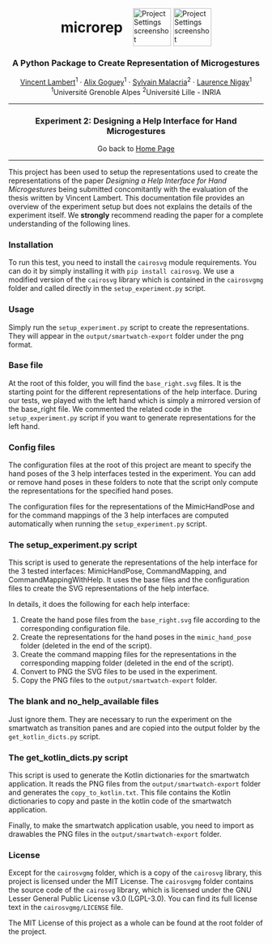 <p align="center">
<div style="display: table; margin: 0 auto">
    <h1 style="display: table-cell; vertical-align: middle;padding-right: 20px">microrep</h1>
    <span style="display: table-cell; vertical-align: middle;padding-right: 5px"><img src="./images/microRep_full.png" alt="Project Settings screenshot" height="75" width="75"/></span>
    <span style="display: table-cell; vertical-align: middle;"><img src="./images/python_logo.png" alt="Project Settings screenshot" height="75" width="75"/></span>
</div>
<h3 align="center">A Python Package to Create Representation of Microgestures</h3>
</p>
<p align="center">
  <p align="center">
    <a href="https://vincent-lambert.eu/">Vincent Lambert</a><sup>1</sup>
    ·
    <a href="http://alixgoguey.fr/">Alix Goguey</a><sup>1</sup>
    ·
    <a href="https://malacria.com/">Sylvain Malacria</a><sup>2</sup>
    ·
    <a href="http://iihm.imag.fr/member/lnigay/">Laurence Nigay</a><sup>1</sup>
    <br>
    <sup>1</sup>Université Grenoble Alpes <sup>2</sup>Université Lille - INRIA
  </p>
</p>

---

<h3 align="center">
    Experiment 2: Designing a Help Interface for Hand Microgestures
</h3>
<p align="center">
    Go back to <a href="../README.md">Home Page</a>
</p>

---

This project has been used to setup the representations used to create the representations of the paper *Designing a Help Interface for Hand Microgestures* being submitted concomitantly with the evaluation of the thesis written by Vincent Lambert.
This documentation file provides an overview of the experiment setup but does not explains the details of the experiment itself. We **strongly** recommend reading the paper for a complete understanding of the following lines.

### Installation

To run this test, you need to install the `cairosvg` module requirements. You can do it by simply installing it with `pip install cairosvg`. We use a modified version of the `cairosvg` library which is contained in the `cairosvgmg` folder and called directly in the `setup_experiment.py` script.

### Usage

Simply run the `setup_experiment.py` script	to create the representations. They will appear in the `output/smartwatch-export` folder under the png format.

### Base file

At the root of this folder, you will find the  `base_right.svg` files. It is the starting point for the different representations of the help interface. During our tests, we played with the left hand which is simply a mirrored version of the base_right file. We commented the related code in the `setup_experiment.py` script if you want to generate representations for the left hand.

### Config files

The configuration files at the root of this project are meant to specify the hand poses of the 3 help interfaces tested in the experiment. You can add or remove hand poses in these folders to note that the script only compute the representations for the specified hand poses. 

The configuration files for the representations of the MimicHandPose and for the command mappings of the 3 help interfaces are computed automatically when running the `setup_experiment.py` script.

### The setup_experiment.py script

This script is used to generate the representations of the help interface for the 3 tested interfaces: MimicHandPose, CommandMapping, and CommandMappingWithHelp. It uses the base files and the configuration files to create the SVG representations of the help interface.

In details, it does the following for each help interface:
1. Create the hand pose files from the `base_right.svg` file according to the corresponding configuration file.
2. Create the representations for the hand poses in the `mimic_hand_pose` folder (deleted in the end of the script).
3. Create the command mapping files for the representations in the corresponding mapping folder (deleted in the end of the script).
4. Convert to PNG the SVG files to be used in the experiment.
5. Copy the PNG files to the `output/smartwatch-export` folder.

### The blank and no_help_available files

Just ignore them. They are necessary to run the experiment on the smartwatch as transition panes and are copied into the output folder by the `get_kotlin_dicts.py` script.

### The get_kotlin_dicts.py script

This script is used to generate the Kotlin dictionaries for the smartwatch application. It reads the PNG files from the `output/smartwatch-export` folder and generates the `copy_to_kotlin.txt`. This file contains the Kotlin dictionaries to copy and paste in the kotlin code of the smartwatch application. 

Finally, to make the smartwatch application usable, you need to import as drawables the PNG files in the `output/smartwatch-export` folder. 

### License
Except for the `cairosvgmg` folder, which is a copy of the `cairosvg` library, this project is licensed under the MIT License. The `cairosvgmg` folder contains the source code of the `cairosvg` library, which is licensed under the GNU Lesser General Public License v3.0 (LGPL-3.0). You can find its full license text in the `cairosvgmg/LICENSE` file.

The MIT License of this project as a whole can be found at the root folder of the project.